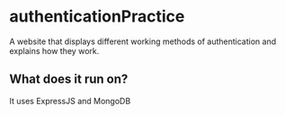 # authenticationPractice
A website that displays different working methods of authentication and explains how they work.

## What does it run on?
It uses ExpressJS and MongoDB
